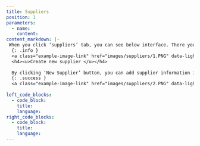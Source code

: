 ```yaml
---
title: Suppliers
position: 1
parameters:
  - name:
    content:
content_markdown: |- 
 When you click ‘suppliers’ tab, you can see below interface. There you can see a summary of your company. It shows top suppliers of the company, purchase history of the company and supplier outstanding’s. 
  {: .info }
  <a class="example-image-link" href="images/suppliers/1.PNG" data-lightbox="example-1"><img class="example-image" src="images/suppliers/1.PNG" alt=""></a>    
  <h4><u>Create new supplier </u></h4>
  
  By clicking ‘New Supplier’ button, you can add supplier information into the system through using below model.Though there fields are different in creating employee model and creating supplier model you have to follow same steps for both actions. 
  {: .success }
  <a class="example-image-link" href="images/suppliers/2.PNG" data-lightbox="example-1"><img class="example-image" src="images/suppliers/2.PNG" alt=""></a>    
  
left_code_blocks:
  - code_block:
    title:
    language:
right_code_blocks:
  - code_block:
    title:
    language:
---
```


